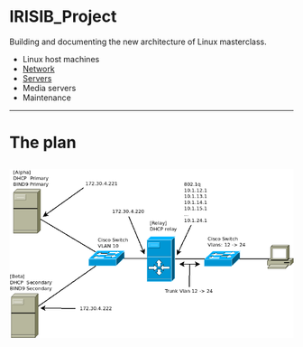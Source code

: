 # IRISIB_Project

Building and documenting the new architecture of Linux masterclass.

- Linux host machines
- [Network](./network/switch2960-s.md)
- [Servers](./servers/)
- Media servers
- Maintenance

---
# The plan

![](./globaldia.png)
---
